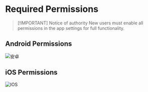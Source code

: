 # Required Permissions

> [!IMPORTANT] Notice of authority
> New users must enable all permissions in the app settings for full functionality.

## Android Permissions

![安卓](https://bu.dusays.com/2024/10/29/672090734744c.png)

## iOS Permissions

![IOS](https://bu.dusays.com/2024/10/29/6720906e4adbf.png)
